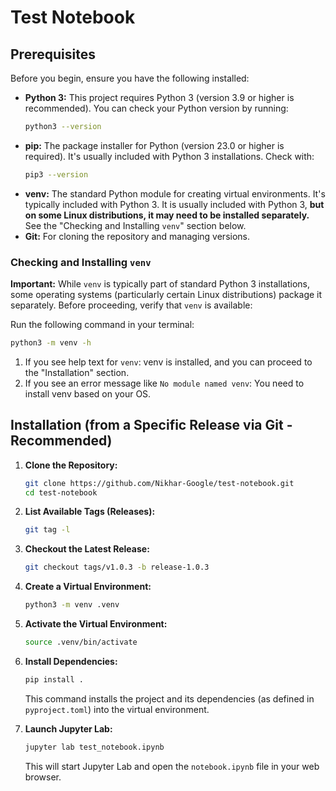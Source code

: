 # Test Notebook

## Prerequisites

Before you begin, ensure you have the following installed:

*   **Python 3:** This project requires Python 3 (version 3.9 or higher is recommended). You can check your Python version by running:
    ```bash
    python3 --version
    ```
*   **pip:** The package installer for Python (version 23.0 or higher is required). It's usually included with Python 3 installations. Check with:
    ```bash
    pip3 --version
    ```
*   **venv:** The standard Python module for creating virtual environments. It's typically included with Python 3. It is usually included with Python 3, **but on some Linux distributions, it may need to be installed separately.**  See the "Checking and Installing `venv`" section below.
*   **Git:**  For cloning the repository and managing versions.

### Checking and Installing `venv`

**Important:** While `venv` is typically part of standard Python 3 installations, some operating systems (particularly certain Linux distributions) package it separately.  Before proceeding, verify that `venv` is available:

Run the following command in your terminal:

```bash
python3 -m venv -h
```

1. If you see help text for `venv`: venv is installed, and you can proceed to the "Installation" section.
2. If you see an error message like `No module named venv`: You need to install venv based on your OS.

## Installation (from a Specific Release via Git - Recommended)

1.  **Clone the Repository:**

    ```bash
    git clone https://github.com/Nikhar-Google/test-notebook.git
    cd test-notebook
    ```

2.  **List Available Tags (Releases):**

    ```bash
    git tag -l
    ```

3.  **Checkout the Latest Release:**


    ```bash
    git checkout tags/v1.0.3 -b release-1.0.3
    ```

4.  **Create a Virtual Environment:**

    ```bash
    python3 -m venv .venv
    ```

5.  **Activate the Virtual Environment:**

    ```bash
    source .venv/bin/activate
    ```

6.  **Install Dependencies:**

    ```bash
    pip install .
    ```
    This command installs the project and its dependencies (as defined in `pyproject.toml`) into the virtual environment.

7.  **Launch Jupyter Lab:**

    ```bash
    jupyter lab test_notebook.ipynb
    ```
    This will start Jupyter Lab and open the `notebook.ipynb` file in your web browser.


